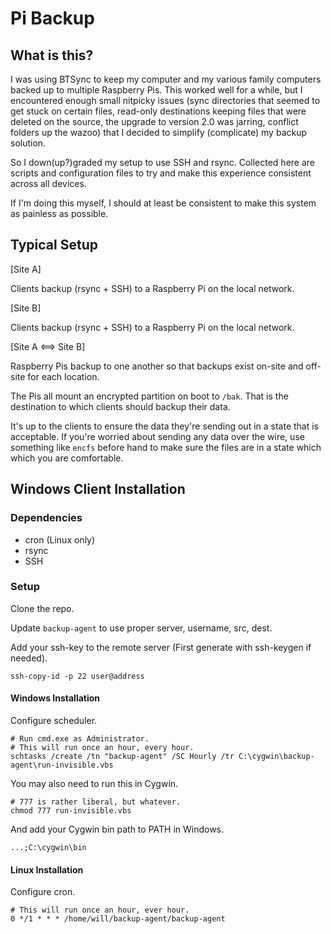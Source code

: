 # Pi Backup

## What is this?

I was using BTSync to keep my computer and my various family computers backed up to multiple Raspberry Pis.  This worked well for a while, but I encountered enough small nitpicky issues (sync directories that seemed to get stuck on certain files, read-only destinations keeping files that were deleted on the source, the upgrade to version 2.0 was jarring, conflict folders up the wazoo) that I decided to simplify (complicate) my backup solution.

So I down(up?)graded my setup to use SSH and rsync.  Collected here are scripts and configuration files to try and make this experience consistent across all devices.

If I'm doing this myself, I should at least be consistent to make this system as painless as possible.

## Typical Setup

[Site A]

Clients backup (rsync + SSH) to a Raspberry Pi on the local network.

[Site B]

Clients backup (rsync + SSH) to a Raspberry Pi on the local network.

[Site A <==> Site B]

Raspberry Pis backup to one another so that backups exist on-site and off-site for each location.

The Pis all mount an encrypted partition on boot to `/bak`.  That is the destination to which clients should backup their data.

It's up to the clients to ensure the data they're sending out in a state that is acceptable.  If you're worried about sending any data over the wire, use something like `encfs` before hand to make sure the files are in a state which which you are comfortable.

## Windows Client Installation

### Dependencies

* cron (Linux only)
* rsync
* SSH

### Setup

Clone the repo.

Update `backup-agent` to use proper server, username, src, dest.

Add your ssh-key to the remote server (First generate with ssh-keygen if needed).

	ssh-copy-id -p 22 user@address

#### Windows Installation

Configure scheduler.

	# Run cmd.exe as Administrator.
	# This will run once an hour, every hour.
	schtasks /create /tn "backup-agent" /SC Hourly /tr C:\cygwin\backup-agent\run-invisible.vbs

You may also need to run this in Cygwin.

	# 777 is rather liberal, but whatever.
	chmod 777 run-invisible.vbs

And add your Cygwin bin path to PATH in Windows.

	...;C:\cygwin\bin

#### Linux Installation

Configure cron.

	# This will run once an hour, ever hour.
	0 */1 * * * /home/will/backup-agent/backup-agent
